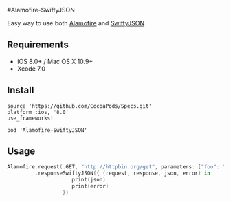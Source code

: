 #Alamofire-SwiftyJSON

Easy way to use both [Alamofire](https://github.com/Alamofire/Alamofire) and [SwiftyJSON](https://github.com/SwiftyJSON/SwiftyJSON)

## Requirements

- iOS 8.0+ / Mac OS X 10.9+
- Xcode 7.0

## Install

```
source 'https://github.com/CocoaPods/Specs.git'
platform :ios, '8.0'
use_frameworks!

pod 'Alamofire-SwiftyJSON'

```

## Usage

```swift
Alamofire.request(.GET, "http://httpbin.org/get", parameters: ["foo": "bar"])
         .responseSwiftyJSON({ (request, response, json, error) in
                     print(json)
                     print(error)
                  })

```
